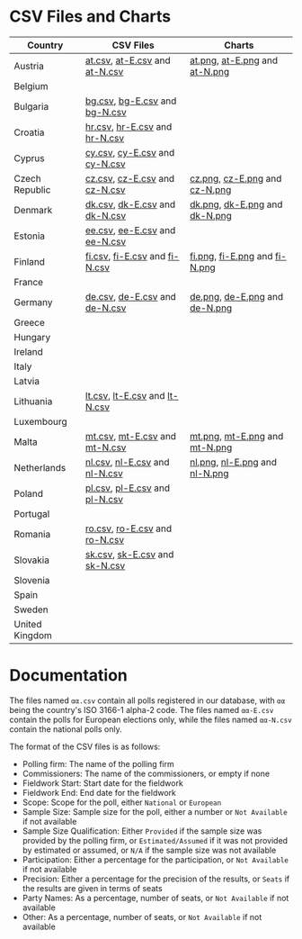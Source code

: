 
# CSV Files and Charts

| Country        | CSV Files                                                       | Charts                                                          |
|----------------|-----------------------------------------------------------------|-----------------------------------------------------------------|
| Austria        | [at.csv](at.csv), [at-E.csv](at-E.csv) and [at-N.csv](at-N.csv) | [at.png](at.png), [at-E.png](at-E.png) and [at-N.png](at-N.png) |
| Belgium        |                                                                 |                                                                 |
| Bulgaria       | [bg.csv](bg.csv), [bg-E.csv](bg-E.csv) and [bg-N.csv](bg-N.csv) |                                                                 |
| Croatia        | [hr.csv](hr.csv), [hr-E.csv](hr-E.csv) and [hr-N.csv](hr-N.csv) |                                                                 |
| Cyprus         | [cy.csv](cy.csv), [cy-E.csv](cy-E.csv) and [cy-N.csv](cy-N.csv) |                                                                 |
| Czech Republic | [cz.csv](cz.csv), [cz-E.csv](cz-E.csv) and [cz-N.csv](cz-N.csv) | [cz.png](cz.png), [cz-E.png](cz-E.png) and [cz-N.png](cz-N.png) |
| Denmark        | [dk.csv](dk.csv), [dk-E.csv](dk-E.csv) and [dk-N.csv](dk-N.csv) | [dk.png](dk.png), [dk-E.png](dk-E.png) and [dk-N.png](dk-N.png) |
| Estonia        | [ee.csv](ee.csv), [ee-E.csv](ee-E.csv) and [ee-N.csv](ee-N.csv) |                                                                 |
| Finland        | [fi.csv](fi.csv), [fi-E.csv](fi-E.csv) and [fi-N.csv](fi-N.csv) | [fi.png](fi.png), [fi-E.png](fi-E.png) and [fi-N.png](fi-N.png) |
| France         |                                                                 |                                                                 |
| Germany        | [de.csv](de.csv), [de-E.csv](de-E.csv) and [de-N.csv](de-N.csv) | [de.png](de.png), [de-E.png](de-E.png) and [de-N.png](de-N.png) |
| Greece         |                                                                 |                                                                 |
| Hungary        |                                                                 |                                                                 |
| Ireland        |                                                                 |                                                                 |
| Italy          |                                                                 |                                                                 |
| Latvia         |                                                                 |                                                                 |
| Lithuania      | [lt.csv](lt.csv), [lt-E.csv](lt-E.csv) and [lt-N.csv](lt-N.csv) |                                                                 |
| Luxembourg     |                                                                 |                                                                 |
| Malta          | [mt.csv](mt.csv), [mt-E.csv](mt-E.csv) and [mt-N.csv](mt-N.csv) | [mt.png](mt.png), [mt-E.png](mt-E.png) and [mt-N.png](mt-N.png) |
| Netherlands    | [nl.csv](nl.csv), [nl-E.csv](nl-E.csv) and [nl-N.csv](nl-N.csv) | [nl.png](nl.png), [nl-E.png](nl-E.png) and [nl-N.png](nl-N.png) |
| Poland         | [pl.csv](pl.csv), [pl-E.csv](pl-E.csv) and [pl-N.csv](pl-N.csv) |                                                                 |
| Portugal       |                                                                 |                                                                 |
| Romania        | [ro.csv](ro.csv), [ro-E.csv](ro-E.csv) and [ro-N.csv](ro-N.csv) |                                                                 |
| Slovakia       | [sk.csv](sk.csv), [sk-E.csv](sk-E.csv) and [sk-N.csv](sk-N.csv) |                                                                 |
| Slovenia       |                                                                 |                                                                 |
| Spain          |                                                                 |                                                                 |
| Sweden         |                                                                 |                                                                 |
| United Kingdom |                                                                 |                                                                 |

# Documentation

The files named `αα.csv` contain all polls registered in our database, with
`αα` being the country's ISO 3166-1 alpha-2 code. The files named `αα-E.csv`
contain the polls for European elections only, while the files named `αα-N.csv`
contain the national polls only.

The format of the CSV files is as follows:

* Polling firm: The name of the polling firm
* Commissioners: The name of the commissioners, or empty if none
* Fieldwork Start: Start date for the fieldwork
* Fieldwork End: End date for the fieldwork
* Scope: Scope for the poll, either `National` or `European`
* Sample Size: Sample size for the poll, either a number or `Not Available` if not available
* Sample Size Qualification: Either `Provided` if the sample size was provided by the polling firm, or `Estimated/Assumed` if it was not provided by estimated or assumed, or `N/A` if the sample size was not available
* Participation: Either a percentage for the participation, or `Not Available` if not available
* Precision: Either a percentage for the precision of the results, or `Seats` if the results are given in terms of seats
* Party Names: As a percentage, number of seats, or `Not Available` if not available
* Other: As a percentage, number of seats, or `Not Available` if not available

